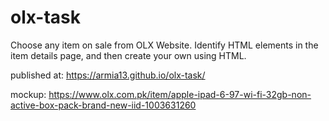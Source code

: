 # olx-task
Choose any item on sale from OLX Website. Identify HTML elements in the item details page, and then create your own using HTML.

published at: https://armia13.github.io/olx-task/

mockup: https://www.olx.com.pk/item/apple-ipad-6-97-wi-fi-32gb-non-active-box-pack-brand-new-iid-1003631260

